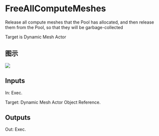 # FreeAllComputeMeshes

Release all compute meshes that the Pool has allocated, and then release them from the Pool, so that they will be garbage-collected

Target is Dynamic Mesh Actor

## 图示

![]($-20221218-18454919.png)

## Inputs

In: Exec.

Target: Dynamic Mesh Actor Object Reference.  

## Outputs

Out: Exec.

